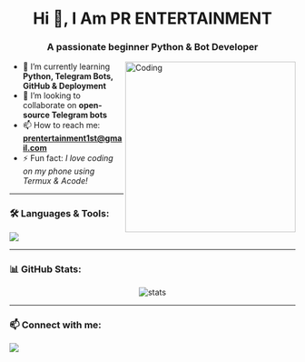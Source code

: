 <h1 align="center">Hi 👋, I Am PR ENTERTAINMENT</h1>
<h3 align="center">A passionate beginner Python & Bot Developer </h3>

<img align="right" alt="Coding" width="300" src="https://media.giphy.com/media/qgQUggAC3Pfv687qPC/giphy.gif">

- 🌱 I’m currently learning **Python, Telegram Bots, GitHub & Deployment**
- 🤝 I’m looking to collaborate on **open-source Telegram bots**
- 📫 How to reach me: **prentertainment1st@gmail.com**
- ⚡ Fun fact: *I love coding on my phone using Termux & Acode!*

---

### 🛠️ Languages & Tools:
<p align="left">
  <img src="https://skillicons.dev/icons?i=python,telegram,git,github,vscode,linux,html,css" />
</p>

---

### 📊 GitHub Stats:
<p align="center">
  <img src="https://github-readme-stats.vercel.app/api?username=yourusername&show_icons=true&theme=radical" alt="stats"/>
</p>

---

### 📫 Connect with me:
<p align="left">
  <a href="https://t.me/PR_Entertainment_Hub" target="blank"><img align="center" src="https://img.shields.io/badge/Telegram-2CA5E0?style=for-the-badge&logo=telegram&logoColor=white" /></a>
</p>
